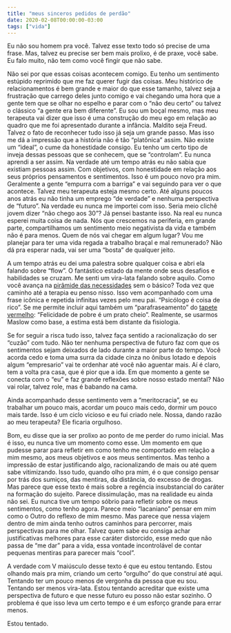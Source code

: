 ```yaml
---
title: "meus sinceros pedidos de perdão"
date: 2020-02-08T00:00:00-03:00
tags: ["vida"]
---
```


Eu não sou homem pra você. Talvez esse texto todo só precise de uma frase. Mas, talvez eu precise ser bem mais prolixo, é de praxe, você sabe. Eu falo muito, não tem como você fingir que não sabe.

Não sei por que essas coisas acontecem comigo. Eu tenho um sentimento estúpido reprimido que me faz querer fugir das coisas. Meu histórico de relacionamentos é bem grande e maior do que esse tamanho, talvez seja a frustração que carrego deles junto comigo e vai chegando uma hora que a gente tem que se olhar no espelho e parar com o “não deu certo” ou talvez o clássico “a gente era bem diferente”. Eu sou um boçal mesmo, mas meu terapeuta vai dizer que isso é uma construção do meu ego em relação ao quadro que me foi apresentado durante a infância. Maldito seja Freud. Talvez o fato de reconhecer tudo isso já seja um grande passo. Mas isso me dá a impressão que a história não é tão “platônica” assim. Não existe um “ideal”, o cume da honestidade consigo. Eu tenho um certo tipo de inveja dessas pessoas que se conhecem, que se “controlam”. Eu nunca aprendi a ser assim. Na verdade até um tempo atrás eu não sabia que existiam pessoas assim. Com objetivos, com honestidade em relação aos seus próprios pensamentos e sentimentos. Isso é um pouco novo pra mim. Geralmente a gente “empurra com a barriga” e vai seguindo para ver o que acontece. Talvez meu terapeuta esteja mesmo certo. Até alguns poucos anos atrás eu não tinha um emprego “de verdade” e nenhuma perspectiva de “futuro”. Na verdade eu nunca me importei com isso. Seria meio clichê jovem dizer “não chego aos 30”? Já pensei bastante isso. Na real eu nunca esperei muita coisa de nada. Nós que crescemos na periferia, em grande parte, compartilhamos um sentimento meio negativista da vida e também não é para menos. Quem de nós vai chegar em algum lugar? Vou me planejar para ter uma vida regada a trabalho braçal e mal remunerado? Não dá pra esperar nada, vai ser uma “bosta” de qualquer jeito.


A um tempo atrás eu dei uma palestra sobre qualquer coisa e abri ela falando sobre “flow”. O fantástico estado da mente onde seus desafios e habilidades se cruzam. Me senti um vira-lata falando sobre aquilo. Como você avança na [pirâmide das necessidades](https://pt.wikipedia.org/wiki/Hierarquia_de_necessidades_de_Maslow) sem o básico? Toda vez que caminho até a terapia eu penso nisso. Isso vem acompanhado com uma frase icônica e repetida infinitas vezes pelo meu pai. “Psicólogo é coisa de rico”. Se me permite incluir aqui também um “parafraseamento” do [tapete vermelho](https://pt.wikipedia.org/wiki/Tapete_Vermelho_(filme)): “Felicidade de pobre é um prato cheio”. Realmente, se usarmos Maslow como base, a estima está bem distante da fisiologia.

Se for seguir a risca tudo isso, talvez faça sentido a racionalização do ser “cuzão” com tudo. Não ter nenhuma perspectiva de futuro faz com que os sentimentos sejam deixados de lado durante a maior parte do tempo. Você acorda cedo e toma uma surra da cidade cinza no ônibus lotado e depois algum “empresario” vai te ordenhar até você não aguentar mais. Aí é claro, tem a volta pra casa, que é pior que a ida. Em que momento a gente se conecta com o “eu” e faz grande reflexões sobre nosso estado mental? Não vai rolar, talvez role, mas é babando na cama.

Ainda acompanhado desse sentimento vem a “meritocracia”, se eu trabalhar um pouco mais, acordar um pouco mais cedo, dormir um pouco mais tarde. Isso é um ciclo vicioso e eu fui criado nele. Nossa, dando razão ao meu terapeuta? Ele ficaria orgulhoso.

Bom, eu disse que ia ser prolixo ao ponto de me perder do rumo inicial. Mas é isso, eu nunca tive um momento como esse. Um momento em que pudesse parar para refletir em como tenho me comportado em relação a mim mesmo, aos meus objetivos e aos meus sentimentos. Mas tenho a impressão de estar justificando algo, racionalizando de mais ou até quem sabe vitimizando. Isso tudo, quando olho pra mim, é o que consigo pensar por trás dos sumiços, das mentiras, da distância, do excesso de drogas. Mas parece que esse texto é mais sobre a regência insubstancial do caráter na formação do sujeito. Parece dissimulação, mas na realidade eu ainda não sei. Eu nunca tive um tempo sóbrio para refletir sobre os meus sentimentos, como tenho agora. Parece meio “lacaniano” pensar em mim como o Outro do reflexo de mim mesmo. Mas parece que nessa viajem dentro de mim ainda tenho outros caminhos para percorrer, mais perspectivas para me olhar. Talvez quem sabe eu consiga achar justificativas melhores para esse caráter distorcido, esse medo que não passa de “me dar” para a vida, essa vontade incontrolável de contar pequenas mentiras para parecer mais “cool”.

A verdade com V maiúsculo desse texto é que eu estou tentando. Estou olhando mais pra mim, criando um certo “orgulho” do que construí até aqui. Tentando ter um pouco menos de vergonha da pessoa que eu sou. Tentando ser menos vira-lata. Estou tentando acreditar que existe uma perspectiva de futuro e que nesse futuro eu posso não estar sozinho. O problema é que isso leva um certo tempo e é um esforço grande para errar menos.

Estou tentado.
